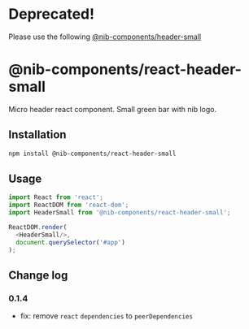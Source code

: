 # Deprecated!

Please use the following [@nib-components/header-small](https://git.nib.com.au/frontend/header-small)

# @nib-components/react-header-small

Micro header react component. Small green bar with nib logo.

## Installation

```bash
npm install @nib-components/react-header-small
```

## Usage

```js
import React from 'react';
import ReactDOM from 'react-dom';
import HeaderSmall from '@nib-components/react-header-small';

ReactDOM.render(
  <HeaderSmall/>,
  document.querySelector('#app')
);
```

## Change log

### 0.1.4

- fix: remove `react` `dependencies` to `peerDependencies`
